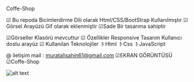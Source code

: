 Coffe-Shop

☑ Bu repoda Bicimlerdirme Dili olarak Html/CSS/BootStrap Kullanılmıştır
☑ Görsel Arayüzü Gif olarak eklenmiştir
☑Sade Bir tasarıma sahiptir

☑Görseller Klasörü mevcuttur
☑ Özellikler Responsive Tasarım Kullanıcı dostu arayüz
☑ Kullanılan Teknolojiler
𝥁Html
𝥁Css
𝥁JavaScript

@ iletişim mail : muratalisahin61@gmail.com
☑EKRAN GÖRÜNTÜSÜ
☑Coffe-Shop

![alt text](<Ekran Kaydı-1.gif>)
